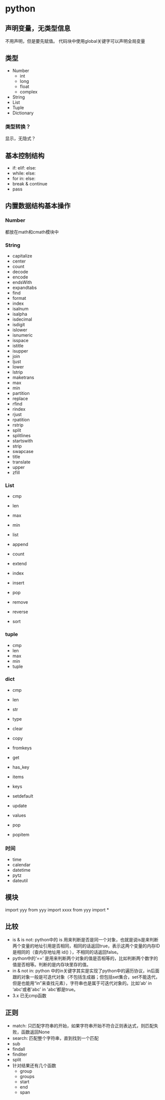 # python

## 声明变量，无类型信息

不用声明，但是要先赋值。
代码块中使用global关键字可以声明全局变量

## 类型

- Number
  - int
  - long
  - float
  - complex
- String
- List
- Tuple
- Dictionary

### 类型转换？

显示，无隐式？

## 基本控制结构

- if: elif: else:
- while: else:
- for in: else:
- break & continue
- pass

## 内置数据结构基本操作

### Number

都放在math和cmath模块中

### String

- capitalize
- center
- count
- decode
- encode
- endsWith
- expandtabs
- find
- format
- index
- isalnum
- isalpha
- isdecimal
- isdigit
- islower
- isnumeric
- isspace
- istitle
- isupper
- join
- ljust
- lower
- lstrip
- maketrans
- max
- min
- partition
- replace
- rfind
- rindex
- rjust
- rpatition
- rstrip
- split
- splitlines
- startswith
- strip
- swapcase
- title
- translate
- upper
- zfill

### List

- cmp
- len
- max
- min
- list

- append
- count
- extend
- index
- insert
- pop
- remove
- reverse
- sort

### tuple

- cmp
- len
- max
- min
- tuple

### dict

- cmp
- len
- str
- type

- clear
- copy
- fromkeys
- get
- has_key
- items
- keys
- setdefault
- update
- values
- pop
- popitem

### 时间

- time
- calendar
- datetime
- pytz
- dateutil

## 模块

import yyy
from yyy import xxxx
from yyy import *

## 比较

- is & is not: python中的 is 用来判断是否是同一个对象，也就是说is是来判断两个变量的地址引用是否相同，相同的话返回true，表示这两个变量的内存ID是相同的（查内存地址用 id() ），不相同的话返回false。
- python中的‘==’ 是用来判断两个对象的值是否相等的，比如判断两个数字的值是否相等。判断的是内存块里存的值。
- in & not in: python 中的in关键字其实是实现了python中的遍历协议，in后面跟的对象一般是可迭代对象（不包括生成器；但包括set集合，set不能迭代，但是也能用“in”来查找元素），字符串也是属于可迭代对象的。比如’ab’ in ‘abc’或者’abc’ in 'abc’都是true。
- 3.x 已无cmp函数

## 正则

- match: 只匹配字符串的开始，如果字符串开始不符合正则表达式，则匹配失败，函数返回None
- search: 匹配整个字符串，直到找到一个匹配
- sub
- findall
- finditer
- split
- 针对结果还有几个函数
  - group
  - groups
  - start
  - end
  - span
